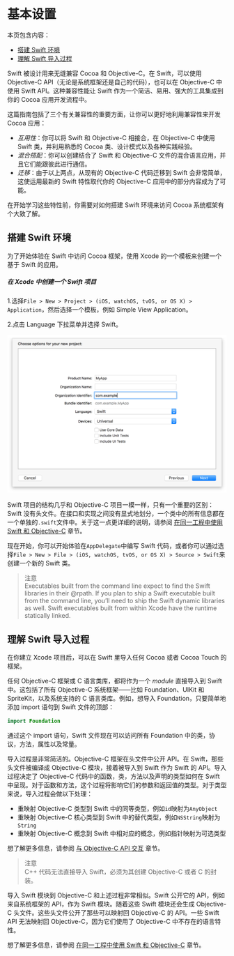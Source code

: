 # 基本设置

本页包含内容：

- [搭建 Swift 环境](#setting_up_your_swift_environment)
- [理解 Swift 导入过程](#understanding_the_swift_import_process)

Swift 被设计用来无缝兼容 Cocoa 和 Objective-C。在 Swift，可以使用 Objective-C API（无论是系统框架还是自己的代码），也可以在 Objective-C 中使用 Swift API。这种兼容性能让 Swift 作为一个简洁、易用、强大的工具集成到你的 Cocoa 应用开发流程中。

这篇指南包括了三个有关兼容性的重要方面，让你可以更好地利用兼容性来开发 Cocoa 应用：

- *互用性*：你可以将 Swift 和 Objective-C 相接合，在 Objective-C 中使用 Swift 类，并利用熟悉的 Cocoa 类、设计模式以及各种实践经验。
- *混合搭配*：你可以创建结合了 Swift 和 Objective-C 文件的混合语言应用，并且它们能跟彼此进行通信。
- *迁移*：由于以上两点，从现有的 Objective-C 代码迁移到 Swift 会非常简单，这使运用最新的 Swift 特性取代你的 Objective-C 应用中的部分内容成为了可能。

在开始学习这些特性前，你需要对如何搭建 Swift 环境来访问 Cocoa 系统框架有个大致了解。

<a name="setting_up_your_swift_environment"></a>
## 搭建 Swift 环境

为了开始体验在 Swift 中访问 Cocoa 框架，使用 Xcode 的一个模板来创建一个基于 Swift 的应用。

##### 在 Xcode 中创建一个 Swift 项目

1.选择`File > New > Project > (iOS, watchOS, tvOS, or OS X) > Application`，然后选择一个模板，例如 Simple View Application。

2.点击 Language 下拉菜单并选择 Swift。

![](newproject_2x.png)

Swift 项目的结构几乎和 Objective-C 项目一模一样，只有一个重要的区别：Swift 没有头文件。在接口和实现之间没有显式地划分，一个类中的所有信息都在一个单独的`.swift`文件中。关于这一点更详细的说明，请参阅 [在同一工程中使用 Swift 和 Objective-C](../03-Mix%20and%20Match/Swift%20and%20Objective-C%20in%20the%20Same%20Project.md) 章节。

现在开始，你可以开始体验在`AppDelegate`中编写 Swift 代码，或者你可以通过选择`File > New > File > (iOS, watchOS, tvOS, or OS X) > Source > Swift`来创建一个新的 Swift 类。

> 注意  
> Executables built from the command line expect to find the Swift libraries in their @rpath. If you plan to ship a Swift executable built from the command line, you’ll need to ship the Swift dynamic libraries as well. Swift executables built from within Xcode have the runtime statically linked. 

<a name="understanding_the_swift_import_process"></a>
## 理解 Swift 导入过程

在你建立 Xcode 项目后，可以在 Swift 里导入任何 Cocoa 或者 Cocoa Touch 的框架。

任何 Objective-C 框架或 C 语言类库，都将作为一个 *module* 直接导入到 Swift 中。这包括了所有 Objective-C 系统框架——比如 Foundation、UIKit 和 SpriteKit，以及系统支持的 C 语言类库。例如，想导入 Foundation，只要简单地添加 import 语句到 Swift 文件的顶部：

```swift 
import Foundation
```

通过这个 import 语句，Swift 文件现在可以访问所有 Foundation 中的类，协议，方法，属性以及常量。

导入过程是非常简洁的。Objective-C 框架在头文件中公开 API。在 Swift，那些头文件被编译成 Objective-C 模块，接着被导入到 Swift 作为 Swift 的 API。导入过程决定了 Objective-C 代码中的函数，类，方法以及声明的类型如何在 Swift 中呈现。对于函数和方法，这个过程将影响它们的参数和返回值的类型。对于类型来说，导入过程会做以下处理：

- 重映射 Objective-C 类型到 Swift 中的同等类型，例如`id`映射为`AnyObject`
- 重映射 Objective-C 核心类型到 Swift 中的替代类型，例如`NSString`映射为`String`
- 重映射 Objective-C 概念到 Swift 中相对应的概念，例如指针映射为可选类型

想了解更多信息，请参阅 [与 Objective-C API 交互](../02-Interoperability/01-Interacting%20with%20Objective-C%20APIs.md) 章节。

> 注意  
> C++ 代码无法直接导入 Swift，必须为其创建 Objective-C 或者 C 的封装。

导入 Swift 模块到 Objective-C 和上述过程非常相似。Swift 公开它的 API，例如来自系统框架的 API，作为 Swift 模块。随着这些 Swift 模块还会生成 Objective-C 头文件。这些头文件公开了那些可以映射回 Objective-C 的 API。一些 Swift API 无法映射回 Objective-C，因为它们使用了 Objective-C 中不存在的语言特性。

想了解更多信息，请参阅 [在同一工程中使用 Swift 和 Objective-C](../03-Mix%20and%20Match/Swift%20and%20Objective-C%20in%20the%20Same%20Project.md) 章节。
